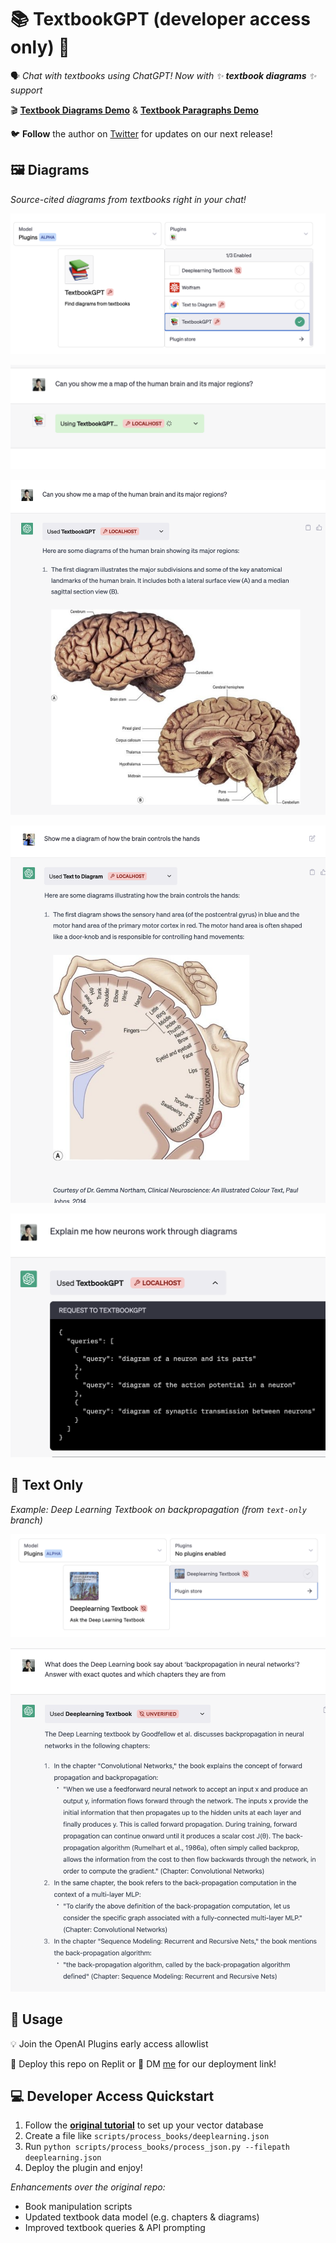 # 📚 **TextbookGPT** (developer access only) 🚀

🗣️ _Chat with textbooks using ChatGPT! Now with ✨ **textbook diagrams** ✨ support_

🎬 [**Textbook Diagrams Demo**](https://youtube.com/shorts/8E2pUd9RiGQ?feature=share) & [**Textbook Paragraphs Demo**](https://twitter.com/lessand_ro)

🐦 **Follow** the author on [Twitter](https://twitter.com/lessand_ro) for updates on our next release!

## 🖼️ Diagrams

_Source-cited diagrams from textbooks right in your chat!_

![](./demo00.png)

![](./demo01.png)

![](./demo02.png)

![](./demo2.png)

![](./demo03.png)

## 📝 Text Only

_Example: Deep Learning Textbook on backpropagation (from `text-only` branch)_

![](./demo4.png)

![](./demo3.png)

## 🔧 Usage
💡 Join the OpenAI Plugins early access allowlist

🚀 Deploy this repo on Replit or 💌 DM [me](https://twitter.com/lessand_ro) for our deployment link!

## 💻 Developer Access Quickstart
1. Follow the [**original tutorial**](https://github.com/openai/chatgpt-retrieval-plugin) to set up your vector database
2. Create a file like `scripts/process_books/deeplearning.json`
3. Run `python scripts/process_books/process_json.py --filepath deeplearning.json`
4. Deploy the plugin and enjoy!

_Enhancements over the original repo:_
- Book manipulation scripts
- Updated textbook data model (e.g. chapters & diagrams)
- Improved textbook queries & API prompting

